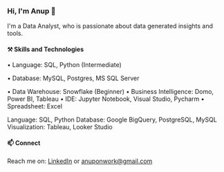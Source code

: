 
### Hi, I'm Anup 👋

I'm a Data Analyst, who is passionate about data generated insights and tools.

#### ⚒️ Skills and Technologies

• Language: SQL, Python (Intermediate)		

• Database: MySQL, Postgres, MS SQL Server

• Data Warehouse: Snowflake (Beginner)
• Business Intelligence: Domo, Power BI, Tableau
• IDE: Jupyter Notebook, Visual Studio, Pycharm
• Spreadsheet: Excel


Language: SQL, Python
Database: Google BigQuery, PostgreSQL, MySQL
Visualization: Tableau, Looker Studio

#### 📫 Connect 
Reach me on: <a href="https://www.linkedin.com/in/anup-meshram/">LinkedIn</a> or anuponwork@gmail.com
